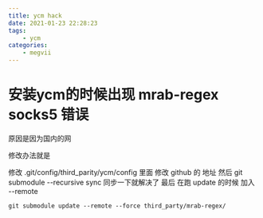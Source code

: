 ```yaml
---
title: ycm hack
date: 2021-01-23 22:28:23
tags:
    - ycm
categories: 
    - megvii
---
```


# 安装ycm的时候出现 mrab-regex socks5 错误

原因是因为国内的网

修改办法就是

修改 .git/config/third_parity/ycm/config 里面 修改 github 的 地址
然后  git submodule --recursive sync 同步一下就解决了
最后 在跑 update 的时候 加入 --remote
```
git submodule update --remote --force third_party/mrab-regex/
```
